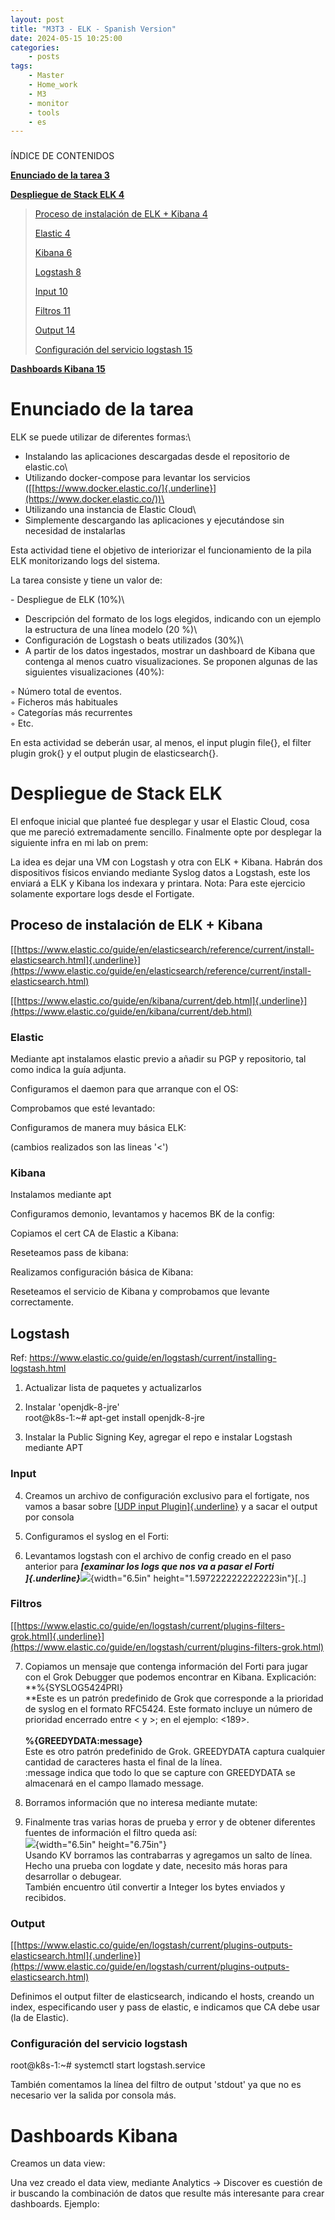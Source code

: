 ```yaml
---
layout: post
title: "M3T3 - ELK - Spanish Version"
date: 2024-05-15 10:25:00 
categories:
    - posts
tags:
    - Master
    - Home_work
    - M3
    - monitor
    - tools
    - es
---
```


### 

ÍNDICE DE CONTENIDOS

[**Enunciado de la tarea 3**](#enunciado-de-la-tarea)

[**Despliegue de Stack ELK 4**](#despliegue-de-stack-elk)

> [Proceso de instalación de ELK + Kibana
> 4](#proceso-de-instalación-de-elk-kibana)
>
> [Elastic 4](#elastic)
>
> [Kibana 6](#kibana)
>
> [Logstash 8](#logstash)
>
> [Input 10](#input)
>
> [Filtros 11](#filtros)
>
> [Output 14](#output)
>
> [Configuración del servicio logstash 15](#configuración-del-servicio-logstash)

[**Dashboards Kibana 15**](#dashboards-kibana)

# Enunciado de la tarea

ELK se puede utilizar de diferentes formas:\
- Instalando las aplicaciones descargadas desde el repositorio de
elastic.co\
- Utilizando docker-compose para levantar los servicios
([[https://www.docker.elastic.co/]{.underline}](https://www.docker.elastic.co/))\
- Utilizando una instancia de Elastic Cloud\
- Simplemente descargando las aplicaciones y ejecutándose sin necesidad
de instalarlas

Esta actividad tiene el objetivo de interiorizar el funcionamiento de la
pila ELK monitorizando logs del sistema.

La tarea consiste y tiene un valor de:

\- Despliegue de ELK (10%)\
- Descripción del formato de los logs elegidos, indicando con un ejemplo
la estructura de una línea modelo (20 %)\
- Configuración de Logstash o beats utilizados (30%)\
- A partir de los datos ingestados, mostrar un dashboard de Kibana que
contenga al menos cuatro visualizaciones. Se proponen algunas de las
siguientes visualizaciones (40%):

◦ Número total de eventos.\
◦ Ficheros más habituales\
◦ Categorías más recurrentes\
◦ Etc.

En esta actividad se deberán usar, al menos, el input plugin file{}, el
filter plugin grok{} y el output plugin de elasticsearch{}.

# Despliegue de Stack ELK

El enfoque inicial que planteé fue desplegar y usar el Elastic Cloud,
cosa que me pareció extremadamente sencillo. Finalmente opte por
desplegar la siguiente infra en mi lab on prem:

La idea es dejar una VM con Logstash y otra con ELK + Kibana. Habrán dos
dispositivos físicos enviando mediante Syslog datos a Logstash, este los
enviará a ELK y Kibana los indexara y printara. Nota: Para este
ejercicio solamente exportare logs desde el Fortigate.

## Proceso de instalación de ELK + Kibana

[[https://www.elastic.co/guide/en/elasticsearch/reference/current/install-elasticsearch.html]{.underline}](https://www.elastic.co/guide/en/elasticsearch/reference/current/install-elasticsearch.html)

[[https://www.elastic.co/guide/en/kibana/current/deb.html]{.underline}](https://www.elastic.co/guide/en/kibana/current/deb.html)

### Elastic

Mediante apt instalamos elastic previo a añadir su PGP y repositorio,
tal como indica la guía adjunta.

Configuramos el daemon para que arranque con el OS:

Comprobamos que esté levantado:

Configuramos de manera muy básica ELK:

(cambios realizados son las lineas '\<')

### Kibana

Instalamos mediante apt

Configuramos demonio, levantamos y hacemos BK de la config:

Copiamos el cert CA de Elastic a Kibana:

Reseteamos pass de kibana:

Realizamos configuración básica de Kibana:

Reseteamos el servicio de Kibana y comprobamos que levante
correctamente.

## Logstash

Ref:
https://www.elastic.co/guide/en/logstash/current/installing-logstash.html

1.  Actualizar lista de paquetes y actualizarlos

2.  Instalar 'openjdk-8-jre'\
    root@k8s-1:\~# apt-get install openjdk-8-jre

3.  Instalar la Public Signing Key, agregar el repo e instalar Logstash
    mediante APT

### Input

4.  Creamos un archivo de configuración exclusivo para el fortigate, nos
    vamos a basar sobre [[UDP input
    Plugin]{.underline}](https://www.elastic.co/guide/en/logstash/current/plugins-inputs-udp.html)
    y a sacar el output por consola

5.  Configuramos el syslog en el Forti:

6.  Levantamos logstash con el archivo de config creado en el paso
    anterior para ***[examinar los logs que nos va a pasar el Forti\
    ]{.underline}***![](media/image4.png){width="6.5in"
    height="1.5972222222222223in"}\[..\]

### Filtros

[[https://www.elastic.co/guide/en/logstash/current/plugins-filters-grok.html]{.underline}](https://www.elastic.co/guide/en/logstash/current/plugins-filters-grok.html)

7.  Copiamos un mensaje que contenga información del Forti para jugar
    con el Grok Debugger que podemos encontrar en Kibana.
    Explicación:\
    **%{SYSLOG5424PRI}\
    **Este es un patrón predefinido de Grok que corresponde a la
    prioridad de syslog en el formato RFC5424. Este formato incluye un
    número de prioridad encerrado entre \< y \>; en el ejemplo:
    \<189\>.\
    \
    **%{GREEDYDATA:message}**\
    Este es otro patrón predefinido de Grok. GREEDYDATA captura
    cualquier cantidad de caracteres hasta el final de la línea.\
    :message indica que todo lo que se capture con GREEDYDATA se
    almacenará en el campo llamado message.

8.  Borramos información que no interesa mediante mutate:

9.  Finalmente tras varias horas de prueba y error y de obtener
    diferentes fuentes de información el filtro queda así:\
    ![](media/image5.png){width="6.5in" height="6.75in"}\
    Usando KV borramos las contrabarras y agregamos un salto de línea.\
    Hecho una prueba con logdate y date, necesito más horas para
    desarrollar o debugear.\
    También encuentro útil convertir a Integer los bytes enviados y
    recibidos.

### Output

[[https://www.elastic.co/guide/en/logstash/current/plugins-outputs-elasticsearch.html]{.underline}](https://www.elastic.co/guide/en/logstash/current/plugins-outputs-elasticsearch.html)


Definimos el output filter de elasticsearch, indicando el hosts, creando
un index, especificando user y pass de elastic, e indicamos que CA debe
usar (la de Elastic).

### Configuración del servicio logstash

root@k8s-1:\~# systemctl start logstash.service

También comentamos la línea del filtro de output 'stdout' ya que no es
necesario ver la salida por consola más.

# Dashboards Kibana

Creamos un data view:

Una vez creado el data view, mediante Analytics -\> Discover es cuestión
de ir buscando la combinación de datos que resulte más interesante para
crear dashboards. Ejemplo:
